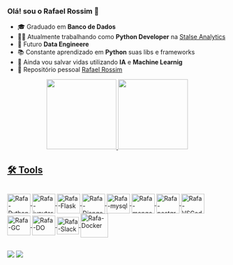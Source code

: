 ### Olá! sou o Rafael Rossim 👋
- 🎓 Graduado em **Banco de Dados**
- 👨‍💻 Atualmente trabalhando como **Python Developer** na <a href="https://www.stalse.com/" target="_blank">Stalse Analytics</a>
- 🚀 Futuro **Data Engineere**
- 📚 Constante aprendizado em **Python** suas libs e frameworks
- 🤖 Ainda vou salvar vidas utilizando **IA** e **Machine Learnig**
- 👾 Repositório pessoal <a href="https://github.com/rafaelrossim" target="_blank">Rafael Rossim</a>

<div align="center">
  <a href="https://github.com/rafaelstalse">
  <img height="160em" src="https://github-readme-stats.vercel.app/api?username=rafaelstalse&show_icons=true&theme=dracula&include_all_commits=true&count_private=true"/>
  <img height="160em" src="https://github-readme-stats.vercel.app/api/top-langs/?username=rafaelrossim&layout=compact&langs_count=7&theme=dracula"/>
</div>
  
## 🛠 Tools

<div style="display: inline_block"><br>
  <img align="center" alt="Rafa-Python" height="45" width="53" src="https://cdn.jsdelivr.net/gh/devicons/devicon/icons/python/python-original.svg">
  <img align="center" alt="Rafa-jupyter" height="45" width="53" src="https://cdn.jsdelivr.net/gh/devicons/devicon/icons/jupyter/jupyter-original-wordmark.svg">
  <img align="center" alt="Rafa-Flask" height="45"width="53" src="https://cdn.jsdelivr.net/gh/devicons/devicon/icons/flask/flask-original.svg">
  <img align="center" alt="Rafa-Django" height="45"width="53"src="https://cdn.jsdelivr.net/gh/devicons/devicon/icons/django/django-plain.svg">
  <img align="center" alt="Rafa-mysql" height="45" width="53" src="https://cdn.jsdelivr.net/gh/devicons/devicon/icons/mysql/mysql-original.svg">
  <img align="center" alt="Rafa-mongo" height="45" width="53" src="https://cdn.jsdelivr.net/gh/devicons/devicon/icons/mongodb/mongodb-original.svg">
  <img align="center" alt="Rafa-postgres" height="45" width="53" img src="https://cdn.jsdelivr.net/gh/devicons/devicon/icons/postgresql/postgresql-original.svg">
  <img align="center" alt="Rafa-VSCode" height="45" width="53" src="https://cdn.jsdelivr.net/gh/devicons/devicon/icons/vscode/vscode-original.svg">
  <img align="center" alt="Rafa-GC" height="45" width="53" src="https://cdn.jsdelivr.net/gh/devicons/devicon/icons/googlecloud/googlecloud-original.svg">
  <img align="center" alt="Rafa-DO" height="45" width="53" src="https://cdn.jsdelivr.net/gh/devicons/devicon/icons/digitalocean/digitalocean-original.svg">
  <img align="center" alt="Rafa-Slack" height="40" width="50" src="https://cdn.jsdelivr.net/gh/devicons/devicon/icons/slack/slack-original.svg">
  <img align="center" alt="Rafa-Docker" height="55" width="63" src="https://cdn.jsdelivr.net/gh/devicons/devicon/icons/docker/docker-original.svg">
  
</div>
  
 ## 
  
<div> 
  <a href = "mailto:rafael@stalse.com"><img src="https://img.shields.io/badge/-Gmail-%23333?style=for-the-badge&logo=gmail&logoColor=white" target="_blank"></a>
  <a href="https://www.linkedin.com/in/rafael-rossim-51769412/" target="_blank"><img src="https://img.shields.io/badge/-LinkedIn-%230077B5?style=for-the-badge&logo=linkedin&logoColor=white" target="_blank"></a> 
</div>
